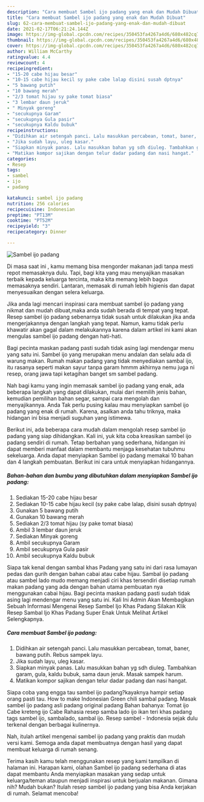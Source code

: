 ```yaml
---
description: "Cara membuat Sambel ijo padang yang enak dan Mudah Dibuat"
title: "Cara membuat Sambel ijo padang yang enak dan Mudah Dibuat"
slug: 62-cara-membuat-sambel-ijo-padang-yang-enak-dan-mudah-dibuat
date: 2021-02-17T06:21:24.144Z
image: https://img-global.cpcdn.com/recipes/350453fa4267a4d6/680x482cq70/sambel-ijo-padang-foto-resep-utama.jpg
thumbnail: https://img-global.cpcdn.com/recipes/350453fa4267a4d6/680x482cq70/sambel-ijo-padang-foto-resep-utama.jpg
cover: https://img-global.cpcdn.com/recipes/350453fa4267a4d6/680x482cq70/sambel-ijo-padang-foto-resep-utama.jpg
author: William McCarthy
ratingvalue: 4.4
reviewcount: 4
recipeingredient:
- "15-20 cabe hijau besar"
- "10-15 cabe hijau kecil sy pake cabe lalap disini susah dptnya"
- "5 bawang putih"
- "10 bawang merah"
- "2/3 tomat hijau sy pake tomat biasa"
- "3 lembar daun jeruk"
- " Minyak goreng"
- "secukupnya Garam"
- "secukupnya Gula pasir"
- "secukupnya Kaldu bubuk"
recipeinstructions:
- "Didihkan air setengah panci. Lalu masukkan percabean, tomat, baner, bawang putih. Rebus sampek layu."
- "Jika sudah layu, uleg kasar."
- "Siapkan minyak panas. Lalu masukkan bahan yg sdh diuleg. Tambahkan garam, gula, kaldu bubuk, sama daun jeruk. Masak sampek harum."
- "Matikan kompor sajikan dengan telur dadar padang dan nasi hangat."
categories:
- Resep
tags:
- sambel
- ijo
- padang

katakunci: sambel ijo padang 
nutrition: 256 calories
recipecuisine: Indonesian
preptime: "PT13M"
cooktime: "PT52M"
recipeyield: "3"
recipecategory: Dinner

---
```



![Sambel ijo padang](https://img-global.cpcdn.com/recipes/350453fa4267a4d6/680x482cq70/sambel-ijo-padang-foto-resep-utama.jpg)

Di masa  saat ini , kamu memang bisa mengorder makanan jadi tanpa mesti repot memasaknya dulu. Tapi, bagi kita yang mau menyajikan masakan terbaik kepada keluarga tercinta, maka kita memang lebih bagus memasaknya sendiri. Lantaran, memasak di rumah lebih higienis dan dapat menyesuaikan dengan selera keluarga.

Jika anda lagi mencari inspirasi cara membuat sambel ijo padang yang nikmat dan mudah dibuat,maka anda sudah berada di tempat yang tepat. Resep sambel ijo padang  sebenarnya tidak susah untuk dilakukan jika anda mengerjakannya dengan langkah yang tepat. Namun, kamu tidak perlu khawatir akan gagal dalam melakukannya 
karena dalam artikel ini kami akan mengulas sambel ijo padang dengan hati-hati.  

Bagi pecinta maskan padang pasti sudah tidak asing lagi mendengar menu yang satu ini. Sambel ijo yang merupakan menu andalan dan selalu ada di warung makan. Rumah makan padang yang tidak menyediakan sambal ijo, itu rasanya seperti makan sayur tanpa garam hmmm akhirnya nemu juga ni resep, orang jawa tapi ketagihan banget sm sambel padang.

Nah bagi kamu yang ingin memasak sambel ijo padang yang enak, ada beberapa langkah yang dapat dilakukan, mulai dari memilih jenis bahan, kemudian pemilihan bahan segar, sampai cara mengolah dan menyajikannya. Anda Tak perlu pusing kalau mau menyiapkan sambel ijo padang yang enak di rumah. Karena, asalkan anda  tahu triknya, maka hidangan ini bisa menjadi suguhan yang istimewa.

Berikut ini, ada beberapa cara mudah dalam mengolah resep sambel ijo padang yang siap dihidangkan. Kali ini, yuk kita coba kreasikan sambel ijo padang sendiri di rumah. Tetap berbahan yang sederhana, hidangan ini dapat memberi manfaat dalam membantu menjaga kesehatan tubuhmu sekeluarga. Anda dapat menyiapkan Sambel ijo padang memakai 10 bahan dan 4 langkah pembuatan. Berikut ini cara untuk menyiapkan hidangannya.

<!--inarticleads1-->

##### Bahan-bahan dan bumbu yang dibutuhkan dalam menyiapkan Sambel ijo padang:

1. Sediakan 15-20 cabe hijau besar
1. Sediakan 10-15 cabe hijau kecil (sy pake cabe lalap, disini susah dptnya)
1. Gunakan 5 bawang putih
1. Gunakan 10 bawang merah
1. Sediakan 2/3 tomat hijau (sy pake tomat biasa)
1. Ambil 3 lembar daun jeruk
1. Sediakan  Minyak goreng
1. Ambil secukupnya Garam
1. Ambil secukupnya Gula pasir
1. Ambil secukupnya Kaldu bubuk


Siapa tak kenal dengan sambal khas Padang yang satu ini dari rasa lumayan pedas dan gurih dengan bahan cabai atau cabe hijau. Sambal ijo padang atau sambel lado mudo memang menjadi ciri khas tersendiri disetiap rumah makan padang yang ada dengan bahan utama pembuatan nya menggunakan cabai hijau. Bagi pecinta maskan padang pasti sudah tidak asing lagi mendengar menu yang satu ini. Kali Ini Admin Akan Membagikan Sebuah Informasi Mengenai Resep Sambel Ijo Khas Padang Silakan Klik Resep Sambal Ijo Khas Padang Super Enak Untuk Melihat Artikel Selengkapnya. 

<!--inarticleads2-->

##### Cara membuat Sambel ijo padang:

1. Didihkan air setengah panci. Lalu masukkan percabean, tomat, baner, bawang putih. Rebus sampek layu.
1. Jika sudah layu, uleg kasar.
1. Siapkan minyak panas. Lalu masukkan bahan yg sdh diuleg. Tambahkan garam, gula, kaldu bubuk, sama daun jeruk. Masak sampek harum.
1. Matikan kompor sajikan dengan telur dadar padang dan nasi hangat.


Siapa coba yang engga tau sambel ijo padang?kayaknya hampir setiap orang pasti tau. How to make Indonesian Green chili sambal padang. Masak sambel ijo padang asli padang original padang Bahan bahanya: Tomat ijo Cabe kreteng ijo Cabe Rahasia resep samba lado ijo ikan teri khas padang tags sambel ijo, sambalado, sambal ijo. Resep sambel - Indonesia sejak dulu terkenal dengan berbagai kulinernya. 

Nah, itulah artikel mengenai  sambel ijo padang  yang praktis dan mudah versi kami. Semoga anda dapat membuatnya dengan hasil yang dapat membuat keluarga di rumah senang. 

Terima kasih kamu telah menggunakan resep yang kami tampilkan di halaman ini. Harapan kami, olahan  Sambel ijo padang sederhana di atas dapat membantu Anda menyiapkan masakan yang sedap untuk keluarga/teman ataupun menjadi inspirasi untuk berjualan makanan. Gimana nih? Mudah bukan? Itulah resep sambel ijo padang yang bisa Anda kerjakan di rumah. Selamat mencoba!


